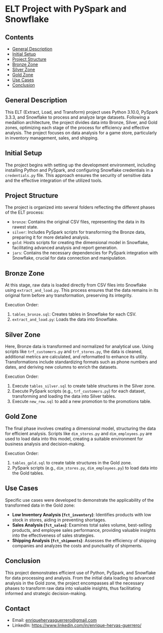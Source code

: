 # ELT Project with PySpark and Snowflake

## Contents
- [General Description](#general-description)
- [Initial Setup](#initial-setup)
- [Project Structure](#project-structure)
- [Bronze Zone](#bronze-zone)
- [Silver Zone](#silver-zone)
- [Gold Zone](#gold-zone)
- [Use Cases](#use-cases)
- [Conclusion](#conclusion)

## General Description
This ELT (Extract, Load, and Transform) project uses Python 3.10.0, PySpark 3.3.3, and Snowflake to process and analyze large datasets. Following a medallion architecture, the project divides data into Bronze, Silver, and Gold zones, optimizing each stage of the process for efficiency and effective analysis. The project focuses on data analysis for a game store, particularly in inventory management, sales, and shipping.

## Initial Setup
The project begins with setting up the development environment, including installing Python and PySpark, and configuring Snowflake credentials in a `credentials.py` file. This approach ensures the security of sensitive data and the effective integration of the utilized tools.

## Project Structure
The project is organized into several folders reflecting the different phases of the ELT process:
- `bronze`: Contains the original CSV files, representing the data in its rawest state.
- `silver`: Includes PySpark scripts for transforming the Bronze data, preparing it for more detailed analysis.
- `gold`: Hosts scripts for creating the dimensional model in Snowflake, facilitating advanced analysis and report generation.
- `jars`: Contains the necessary dependencies for PySpark integration with Snowflake, crucial for data connection and manipulation.

## Bronze Zone
At this stage, raw data is loaded directly from CSV files into Snowflake using `extract_and_load.py`. This process ensures that the data remains in its original form before any transformation, preserving its integrity.

Execution Order:
1. `tables_bronze.sql`: Creates tables in Snowflake for each CSV.
2. `extract_and_load.py`: Loads the data into Snowflake.

## Silver Zone
Here, Bronze data is transformed and normalized for analytical use. Using scripts like `trf_customers.py` and `trf_stores.py`, the data is cleaned, additional metrics are calculated, and reformatted to enhance its utility. Transformations include standardizing formats such as phone numbers and dates, and deriving new columns to enrich the datasets.

Execution Order:
1. Execute `tables_silver.sql` to create table structures in the Silver zone.
2. Execute PySpark scripts (e.g., `trf_customers.py`) for each dataset, transforming and loading the data into Silver tables.
3. Execute `new_row.sql` to add a new promotion to the promotions table.

## Gold Zone
The final phase involves creating a dimensional model, structuring the data for efficient analysis. Scripts like `dim_stores.py` and `dim_employees.py` are used to load data into this model, creating a suitable environment for business analysis and decision-making.

Execution Order:
1. `tables_gold.sql` to create table structures in the Gold zone.
2. PySpark scripts (e.g., `dim_stores.py`, `dim_employees.py`) to load data into the Gold tables.

## Use Cases
Specific use cases were developed to demonstrate the applicability of the transformed data in the Gold zone:
- **Low Inventory Analysis (`fct_inventory`)**: Identifies products with low stock in stores, aiding in preventing shortages.
- **Sales Analysis (`fct_sales`)**: Examines total sales volume, best-selling products, and employee sales performance, providing valuable insights into the effectiveness of sales strategies.
- **Shipping Analysis (`fct_shipments`)**: Assesses the efficiency of shipping companies and analyzes the costs and punctuality of shipments.

## Conclusion
This project demonstrates efficient use of Python, PySpark, and Snowflake for data processing and analysis. From the initial data loading to advanced analysis in the Gold zone, the project encompasses all the necessary phases to transform raw data into valuable insights, thus facilitating informed and strategic decision-making.

## Contact
- Email: enriquehervasguerrero@gmail.com
- LinkedIn: https://www.linkedin.com/in/enrique-hervas-guerrero/
